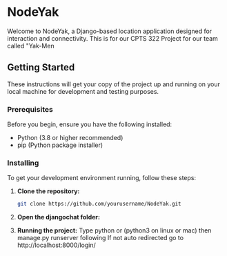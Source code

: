 # NodeYak

Welcome to NodeYak, a Django-based location application designed for interaction and connectivity. This is for our CPTS 322 Project for our team called "Yak-Men

## Getting Started

These instructions will get your copy of the project up and running on your local machine for development and testing purposes.

### Prerequisites

Before you begin, ensure you have the following installed:
- Python (3.8 or higher recommended)
- pip (Python package installer)

### Installing

To get your development environment running, follow these steps:

1. **Clone the repository:**
   ```bash
   git clone https://github.com/yourusername/NodeYak.git
   
2. **Open the djangochat folder:**

3. **Running the project:**
   Type python or (python3 on linux or mac) then manage.py runserver following
   If not auto redirected go to http://localhost:8000/login/
